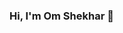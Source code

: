 ### Hi, I'm Om Shekhar 👋

<!--
**Omshekhar/Omshekhar** is a ✨ _special_ ✨ repository because its `README.md` (this file) appears on your GitHub profile.

Here are some ideas to get you started:

- 🔭 I’m currently working on NIIT
- 🌱 I’m currently learning Business Intelligence
- 👯 I’m looking to collaborate on Excel, Power BI, Automation, Facebook Ads, Google Ads, Wordpress Websites
- 🤔 I’m looking for help with Data Analysis
- 💬 Ask me about ...
- 📫 How to reach me: 
- 😄 Pronouns: ...
- ⚡ Fun fact: ...
-->
